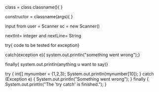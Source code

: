 class = class classname(){
}

constructor = classname(args){
}

input from user = Scanner sc = new Scanner()

nextInt= integer and nextLine= String

try{
code to be tested for exception}

catch(exception e){
system.out.println("something went wrong");}

finally{
system.out.println(anything u want to say)}

try {
			int[] mynumber = {1,2,3};
			System.out.println(mynumber[10]);
		}
		catch (Exception e) {
			System.out.println("Something went wrong");
		}
		finally {
			System.out.println("The 'try catch' is finished.");
		}
